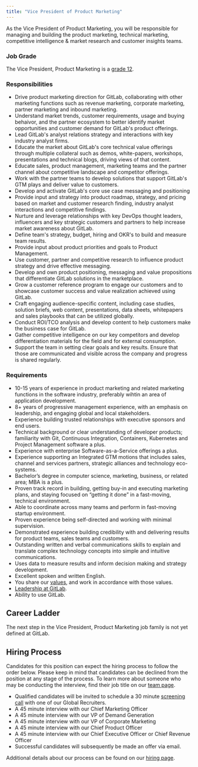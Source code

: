 ```yaml
---
title: "Vice President of Product Marketing"
---
```


As the Vice President of Product Marketing, you will be responsible for managing and building the product marketing, technical marketing, competitive intelligence & market research and customer insights teams.

### Job Grade

The Vice President, Product Marketing is a [grade 12](https://about.gitlab.com/handbook/total-rewards/compensation/compensation-calculator/#gitlab-job-grades).

### Responsibilities

- Drive product marketing direction for GitLab, collaborating with other marketing functions such as revenue marketing, corporate marketing, partner marketing and inbound marketing.
- Understand market trends, customer requirements, usage and buying behaivor, and the partner ecosystem to better identify market opportunities and customer demand for GitLab's product offerings.
- Lead GitLab's analyst relations strategy and interactions with key industry analyst firms.
- Educate the market about GitLab's core technical value offerings through multiple collateral such as demos, white-papers, workshops, presentations and technical blogs, driving views of that content.
- Educate sales, product management, marketing teams and the partner channel about competitive landscape and competitor offerings.
- Work with the partner teams to develop solutions that support GitLab's GTM plays and deliver value to customers.
- Develop and activate GitLab's core use case messaging and positioning
- Provide input and strategy into product roadmap, strategy, and pricing based on market and customer research finding, industry analyst interactions and competitive findings.
- Nurture and leverage relationships with key DevOps thought leaders, influencers and key strategic customers and partners to help increase market awareness about GitLab.
- Define team's strategy, budget, hiring and OKR's to build and measure team results.
- Provide input about product priorities and goals to Product Management.
- Use customer, partner and competitive research to influence product strategy and drive effective messaging.
- Develop and own product positioning, messaging and value propositions that differentiate GitLab solutions in the marketplace.
- Grow a customer reference program to engage our customers and to showcase customer success and value realization achieved using GitLab.
- Craft engaging audience-specific content, including case studies, solution briefs, web content, presentations, data sheets, whitepapers and sales playbooks that can be utilized globally.
- Conduct ROI/TCO analysis and develop content to help customers make the business case for GitLab.
- Gather competitive intelligence on our key competitors and develop differentiation materials for the field and for external consumption.
- Support the team in setting clear goals and key results. Ensure that those are communicated and visible across the company and progress is shared regularly.

### Requirements

- 10-15 years of experience in product marketing and related marketing functions in the software industry, preferably wihtin an area of application development.
- 8+ years of progressive management experience, with an emphasis on leadership, and engaging global and local stakeholders.
- Experience building trusted relationships with executive sponsors and end users.
- Technical background or clear understanding of developer products; familiarity with Git, Continuous Integration, Containers, Kubernetes and Project Management software a plus.
- Experience with enterprise Software-as-a-Service offerings a plus.
- Experience supporting an Integrated GTM motions that includes sales, channel and services partners, strategic alliances and technology eco-systems.  
- Bachelor’s degree in computer science, marketing, business, or related area; MBA is a plus.
- Proven track record in building, getting buy-in and executing marketing plans, and staying focused on “getting it done” in a fast-moving, technical environment.
- Able to coordinate across many teams and perform in fast-moving startup environment.
- Proven experience being self-directed and working with minimal supervision.
- Demonstrated experience building credibility with and delivering results for product teams, sales teams and customers.
- Outstanding written and verbal communications skills to explain and translate complex technology concepts into simple and intuitive communications.
- Uses data to measure results and inform decision making and strategy development.
- Excellent spoken and written English.
- You share our [values](/handbook/values/), and work in accordance with those values.
- [Leadership at GitLab](https://about.gitlab.com/company/team/structure/#director-group).
- Ability to use GitLab.

## Career Ladder

The next step in the Vice President, Product Marketing job family is not yet defined at GitLab.

## Hiring Process

Candidates for this position can expect the hiring process to follow the order below. Please keep in mind that candidates can be declined from the position at any stage of the process. To learn more about someone who may be conducting the interview, find their job title on our [team page](https://about.gitlab.com/company/team/).

- Qualified candidates will be invited to schedule a 30 minute [screening call](https://about.gitlab.com/handbook/hiring/interviewing/#conducting-a-screening-call) with one of our Global Recruiters.
- A 45 minute interview with our Chief Marketing Officer
- A 45 minute interview with our VP of Demand Generation
- A 45 minute interview with our VP of Corporate Marketing
- A 45 minute interview with our Chief Product Officer
- A 45 minute interview with our Chief Executive Officer or Chief Revenue Officer
- Successful candidates will subsequently be made an offer via email.

Additional details about our process can be found on our [hiring page](https://about.gitlab.com/handbook/hiring/).
